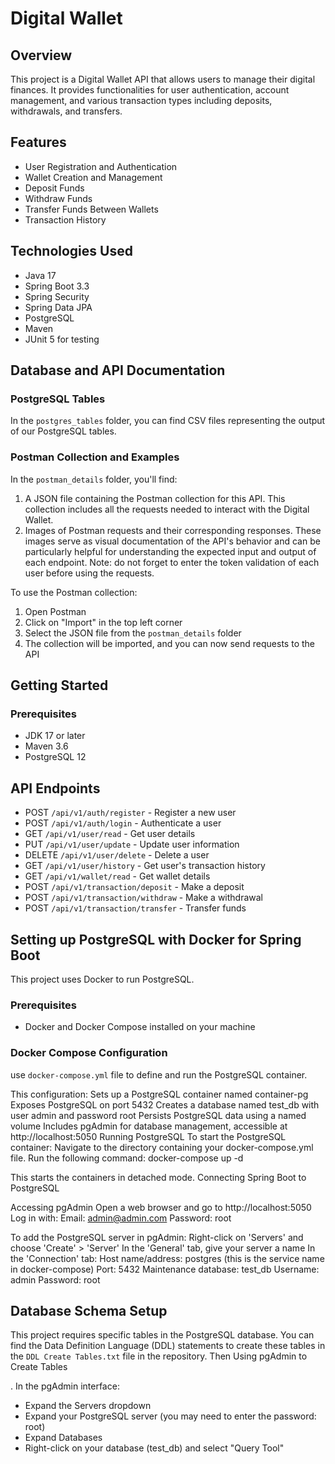 # Digital Wallet

## Overview

This project is a Digital Wallet API that allows users to manage their digital finances. It provides functionalities for user authentication, account management, and various transaction types including deposits, withdrawals, and transfers.

## Features

- User Registration and Authentication
- Wallet Creation and Management
- Deposit Funds
- Withdraw Funds
- Transfer Funds Between Wallets
- Transaction History

## Technologies Used

- Java 17
- Spring Boot 3.3
- Spring Security
- Spring Data JPA
- PostgreSQL
- Maven
- JUnit 5 for testing

## Database and API Documentation

### PostgreSQL Tables

In the `postgres_tables` folder, you can find CSV files representing the output of our PostgreSQL tables.

### Postman Collection and Examples

In the `postman_details` folder, you'll find:

1. A JSON file containing the Postman collection for this API. This collection includes all the requests needed to interact with the Digital Wallet.
2. Images of Postman requests and their corresponding responses. These images serve as visual documentation of the API's behavior and can be particularly helpful for understanding the expected input and output of each endpoint.
 Note:  do not forget to enter the token validation of each user before using the requests. 

To use the Postman collection:

1. Open Postman
2. Click on "Import" in the top left corner
3. Select the JSON file from the `postman_details` folder
4. The collection will be imported, and you can now send requests to the API

## Getting Started

### Prerequisites

- JDK 17 or later
- Maven 3.6
- PostgreSQL 12

## API Endpoints

- POST `/api/v1/auth/register` - Register a new user
- POST `/api/v1/auth/login` - Authenticate a user
- GET `/api/v1/user/read` - Get user details
- PUT `/api/v1/user/update` - Update user information
- DELETE `/api/v1/user/delete` - Delete a user
- GET `/api/v1/user/history` - Get user's transaction history
- GET `/api/v1/wallet/read` - Get wallet details
- POST `/api/v1/transaction/deposit` - Make a deposit
- POST `/api/v1/transaction/withdraw` - Make a withdrawal
- POST `/api/v1/transaction/transfer` - Transfer funds

## Setting up PostgreSQL with Docker for Spring Boot

This project uses Docker to run PostgreSQL.

### Prerequisites

- Docker and Docker Compose installed on your machine

### Docker Compose Configuration

use `docker-compose.yml` file to define and run the PostgreSQL container.

This configuration:
Sets up a PostgreSQL container named container-pg
Exposes PostgreSQL on port 5432
Creates a database named test_db with user admin and password root
Persists PostgreSQL data using a named volume
Includes pgAdmin for database management, accessible at http://localhost:5050
Running PostgreSQL
To start the PostgreSQL container:
Navigate to the directory containing your docker-compose.yml file.
Run the following command: docker-compose up -d

This starts the containers in detached mode.
Connecting Spring Boot to PostgreSQL

Accessing pgAdmin
Open a web browser and go to http://localhost:5050
Log in with:
Email: admin@admin.com
Password: root

To add the PostgreSQL server in pgAdmin:
Right-click on 'Servers' and choose 'Create' > 'Server'
In the 'General' tab, give your server a name
In the 'Connection' tab:
Host name/address: postgres (this is the service name in docker-compose)
Port: 5432
Maintenance database: test_db
Username: admin
Password: root

## Database Schema Setup

This project requires specific tables in the PostgreSQL database.
You can find the Data Definition Language (DDL) statements to create these tables in the `DDL Create Tables.txt` file in the repository.
Then Using pgAdmin to Create Tables



. In the pgAdmin interface:
- Expand the Servers dropdown
- Expand your PostgreSQL server (you may need to enter the password: root)
- Expand Databases
- Right-click on your database (test_db) and select "Query Tool"


